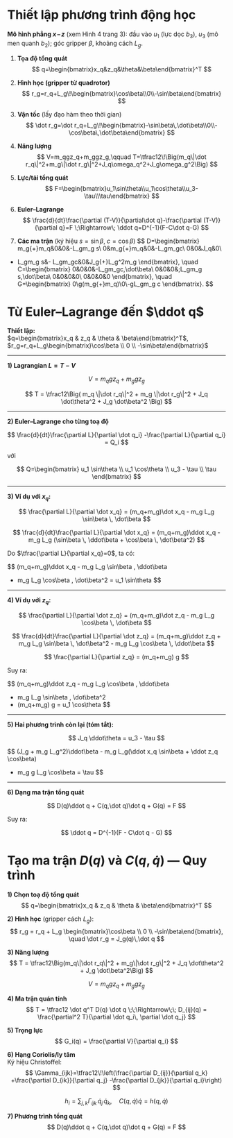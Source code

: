 
# Thiết lập phương trình động học

**Mô hình phẳng $x\!-\!z$** (xem Hình 4 trang 3): đầu vào $u_1$ (lực dọc $b_3$), $u_3$ (mô men quanh $b_2$); góc gripper $\beta$, khoảng cách $L_g$.

1) **Tọa độ tổng quát**
$$
q=\begin{bmatrix}x_q&z_q&\theta&\beta\end{bmatrix}^T
$$

2) **Hình học (gripper từ quadrotor)**
$$
r_g=r_q+L_g\!\begin{bmatrix}\cos\beta\\0\\-\sin\beta\end{bmatrix}
$$

3) **Vận tốc** (lấy đạo hàm theo thời gian)
$$
\dot r_g=\dot r_q+L_g\!\begin{bmatrix}-\sin\beta\,\dot\beta\\0\\-\cos\beta\,\dot\beta\end{bmatrix}
$$

4) **Năng lượng**
$$
V=m_qgz_q+m_ggz_g,\qquad
T=\tfrac12\!\Big(m_q\|\dot r_q\|^2+m_g\|\dot r_g\|^2+J_q\omega_q^2+J_g\omega_g^2\Big)
$$

5) **Lực/tải tổng quát**
$$
F=\begin{bmatrix}u_1\sin\theta\\u_1\cos\theta\\u_3-\tau\\\tau\end{bmatrix}
$$

6) **Euler–Lagrange**
$$
\frac{d}{dt}\frac{\partial (T-V)}{\partial\dot q}-\frac{\partial (T-V)}{\partial q}=F
\;\Rightarrow\;
\ddot q=D^{-1}(F-C\dot q-G)
$$

7) **Các ma trận** (ký hiệu $s=\sin\beta,\; c=\cos\beta$)
$$
D=\begin{bmatrix}
m_g{+}m_q&0&0&-L_gm_g s\\
0&m_g{+}m_q&0&-L_gm_gc\\
0&0&J_q&0\\
- L_gm_g s&- L_gm_gc&0&J_g{+}L_g^2m_g
\end{bmatrix},
\quad
C=\begin{bmatrix}
0&0&0&-L_gm_gc\,\dot\beta\\
0&0&0&\;L_gm_g s\,\dot\beta\\
0&0&0&0\\
0&0&0&0
\end{bmatrix},
\quad
G=\begin{bmatrix}
0\\g(m_g{+}m_q)\\0\\-gL_gm_g c
\end{bmatrix}.
$$

# Từ Euler–Lagrange đến $\ddot q$

**Thiết lập:**  
$q=\begin{bmatrix}x_q & z_q & \theta & \beta\end{bmatrix}^T$,  
$r_g=r_q+L_g\begin{bmatrix}\cos\beta \\ 0 \\ -\sin\beta\end{bmatrix}$  

---

**1) Lagrangian $L=T-V$**

$$
V = m_q g z_q + m_g g z_g
$$

$$
T = \tfrac12\Big( m_q \|\dot r_q\|^2 + m_g \|\dot r_g\|^2 + J_q \dot\theta^2 + J_g \dot\beta^2 \Big)
$$

---

**2) Euler–Lagrange cho từng toạ độ**

$$
\frac{d}{dt}\frac{\partial L}{\partial \dot q_i}
-\frac{\partial L}{\partial q_i}
= Q_i
$$

với  

$$
Q=\begin{bmatrix}
u_1 \sin\theta \\
u_1 \cos\theta \\
u_3 - \tau \\
\tau
\end{bmatrix}
$$

---

**3) Ví dụ với $x_q$:**

$$
\frac{\partial L}{\partial \dot x_q} = (m_q+m_g)\dot x_q - m_g L_g \sin\beta \, \dot\beta
$$

$$
\frac{d}{dt}\frac{\partial L}{\partial \dot x_q}
= (m_q+m_g)\ddot x_q - m_g L_g (\sin\beta \, \ddot\beta + \cos\beta \, \dot\beta^2)
$$

Do $\tfrac{\partial L}{\partial x_q}=0$, ta có:

$$
(m_q+m_g)\ddot x_q - m_g L_g \sin\beta \, \ddot\beta
- m_g L_g \cos\beta \, \dot\beta^2
= u_1 \sin\theta
$$

---

**4) Ví dụ với $z_q$:**

$$
\frac{\partial L}{\partial \dot z_q} = (m_q+m_g)\dot z_q - m_g L_g \cos\beta \, \dot\beta
$$

$$
\frac{d}{dt}\frac{\partial L}{\partial \dot z_q}
= (m_q+m_g)\ddot z_q + m_g L_g \sin\beta \, \dot\beta^2 - m_g L_g \cos\beta \, \ddot\beta
$$

$$
\frac{\partial L}{\partial z_q} = (m_q+m_g) g
$$

Suy ra:

$$
(m_q+m_g)\ddot z_q - m_g L_g \cos\beta \, \ddot\beta
+ m_g L_g \sin\beta \, \dot\beta^2
+ (m_q+m_g) g
= u_1 \cos\theta
$$

---

**5) Hai phương trình còn lại (tóm tắt):**

$$
J_q \ddot\theta = u_3 - \tau
$$

$$
(J_g + m_g L_g^2)\ddot\beta - m_g L_g(\ddot x_q \sin\beta + \ddot z_q \cos\beta)
+ m_g g L_g \cos\beta = \tau
$$

---

**6) Dạng ma trận tổng quát**

$$
D(q)\ddot q + C(q,\dot q)\dot q + G(q) = F
$$

Suy ra:

$$
\ddot q = D^{-1}(F - C\dot q - G)
$$


# Tạo ma trận $D(q)$ và $C(q,\dot q)$ — Quy trình

**1) Chọn toạ độ tổng quát**  
$$
q=\begin{bmatrix}x_q & z_q & \theta & \beta\end{bmatrix}^T
$$

**2) Hình học** (gripper cách $L_g$):  
$$
r_g = r_q + L_g \begin{bmatrix}\cos\beta \\ 0 \\ -\sin\beta\end{bmatrix}, 
\quad \dot r_g = J_g(q)\,\dot q
$$

**3) Năng lượng**  
$$
T = \tfrac12\Big(m_q\|\dot r_q\|^2 + m_g\|\dot r_g\|^2 + J_q \dot\theta^2 + J_g \dot\beta^2\Big)
$$  

$$
V = m_q g z_q + m_g g z_g
$$

**4) Ma trận quán tính**  
$$
T = \tfrac12 \dot q^T D(q) \dot q 
\;\;\Rightarrow\;\;
D_{ij}(q) = \frac{\partial^2 T}{\partial \dot q_i\, \partial \dot q_j}
$$

**5) Trọng lực**  
$$
G_i(q) = \frac{\partial V}{\partial q_i}
$$

**6) Hạng Coriolis/ly tâm**  
Ký hiệu Christoffel:
$$
\Gamma_{ijk}=\tfrac12\!\left(\frac{\partial D_{ij}}{\partial q_k}
+\frac{\partial D_{ik}}{\partial q_j}
-\frac{\partial D_{jk}}{\partial q_i}\right)
$$  

$$
h_i=\sum_{j,k}\Gamma_{ijk}\,\dot q_j\,\dot q_k, 
\quad C(q,\dot q)\dot q = h(q,\dot q)
$$

**7) Phương trình tổng quát**  
$$
D(q)\ddot q + C(q,\dot q)\dot q + G(q) = F
$$
